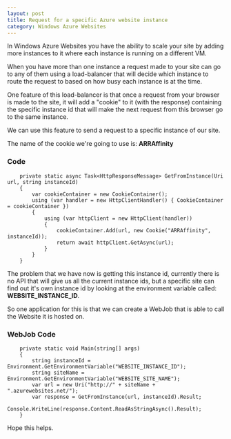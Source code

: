 ```yaml
---
layout: post
title: Request for a specific Azure website instance
category: Windows Azure Websites
---
```


In Windows Azure Websites you have the ability to scale your site by adding more instances to it where each instance is running on a different VM.

When you have more than one instance a request made to your site can go to any of them using a load-balancer that will decide which instance to route the request to based on how busy each instance is at the time.

One feature of this load-balancer is that once a request from your browser is made to the site, it will add a "cookie" to it (with the response) containing the specific instance id that will make the next request from this browser go to the same instance.

We can use this feature to send a request to a specific instance of our site.

The name of the cookie we're going to use is: **ARRAffinity**

### Code ###

        private static async Task<HttpResponseMessage> GetFromInstance(Uri url, string instanceId)
        {
            var cookieContainer = new CookieContainer();
            using (var handler = new HttpClientHandler() { CookieContainer = cookieContainer })
            {
                using (var httpClient = new HttpClient(handler))
                {
                    cookieContainer.Add(url, new Cookie("ARRAffinity", instanceId));
                    return await httpClient.GetAsync(url);
                }
            }
        }


The problem that we have now is getting this instance id, currently there is no API that will give us all the current instance ids, but a specific site can find out it's own instance id by looking at the environment variable called: **WEBSITE_INSTANCE_ID**.

So one application for this is that we can create a WebJob that is able to call the Website it is hosted on.

### WebJob Code ###

        private static void Main(string[] args)
        {
            string instanceId = Environment.GetEnvironmentVariable("WEBSITE_INSTANCE_ID");
            string siteName = Environment.GetEnvironmentVariable("WEBSITE_SITE_NAME");
            var url = new Uri("http://" + siteName + ".azurewebsites.net/");
            var response = GetFromInstance(url, instanceId).Result;
            Console.WriteLine(response.Content.ReadAsStringAsync().Result);
        }

Hope this helps.
